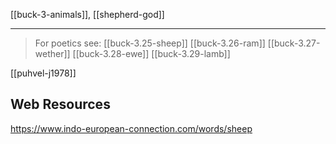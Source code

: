 [[buck-3-animals]], [[shepherd-god]]

---

> For poetics see:
[[buck-3.25-sheep]]
[[buck-3.26-ram]]
[[buck-3.27-wether]]
[[buck-3.28-ewe]]
[[buck-3.29-lamb]]


[[puhvel-j1978]]

## Web Resources

https://www.indo-european-connection.com/words/sheep